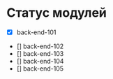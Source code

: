 # Статус модулей

- [x] back-end-101
- [] back-end-102
- [] back-end-103
- [] back-end-104
- [] back-end-105